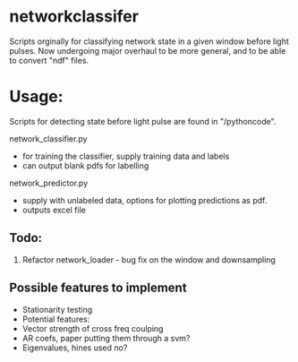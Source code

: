 # networkclassifer

Scripts orginally for classifying network state in a given window before light pulses. Now undergoing major overhaul to
be more general, and to be able to convert "ndf" files. 

# Usage:
Scripts for detecting state before light pulse are found in "/pythoncode".  

network_classifier.py
 - for training the classifier, supply training data and labels
 - can output blank pdfs for labelling

network_predictor.py 
  - supply with unlabeled data, options for plotting predictions as pdf.
  - outputs excel file
 

## Todo:
1. Refactor network_loader - bug fix on the window and downsampling

## Possible features to implement
* Stationarity testing
* Potential features:
* Vector strength of cross freq coulping 
* AR coefs, paper putting them through a svm?
* Eigenvalues, hines used no?

